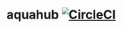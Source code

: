 # aquahub [![CircleCI](https://circleci.com/gh/rysh/aquahub.svg?style=svg)](https://circleci.com/gh/rysh/aquahub)
